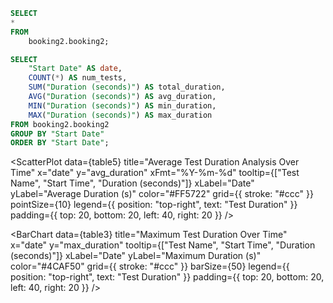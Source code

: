 ```sql table4
SELECT
*
FROM
    booking2.booking2;
```

```sql table5
SELECT
    "Start Date" AS date,
    COUNT(*) AS num_tests,
    SUM("Duration (seconds)") AS total_duration,
    AVG("Duration (seconds)") AS avg_duration,
    MIN("Duration (seconds)") AS min_duration,
    MAX("Duration (seconds)") AS max_duration
FROM booking2.booking2
GROUP BY "Start Date"
ORDER BY "Start Date";
```

<ScatterPlot
    data={table5}
    title="Average Test Duration Analysis Over Time"
    x="date"
    y="avg_duration"
    xFmt="%Y-%m-%d"
    tooltip={["Test Name", "Start Time", "Duration (seconds)"]}
    xLabel="Date"
    yLabel="Average Duration (s)"
    color="#FF5722"
    grid={{ stroke: "#ccc" }}
    pointSize={10} 
    legend={{ position: "top-right", text: "Test Duration" }} 
    padding={{ top: 20, bottom: 20, left: 40, right: 20 }}
/>


<BarChart
    data={table3}
    title="Maximum Test Duration Over Time"
    x="date"
    y="max_duration"
    tooltip={["Test Name", "Start Time", "Duration (seconds)"]}
    xLabel="Date"
    yLabel="Maximum Duration (s)"
    color="#4CAF50"
    grid={{ stroke: "#ccc" }}
    barSize={50} 
    legend={{ position: "top-right", text: "Test Duration" }} 
    padding={{ top: 20, bottom: 20, left: 40, right: 20 }} 
/>

